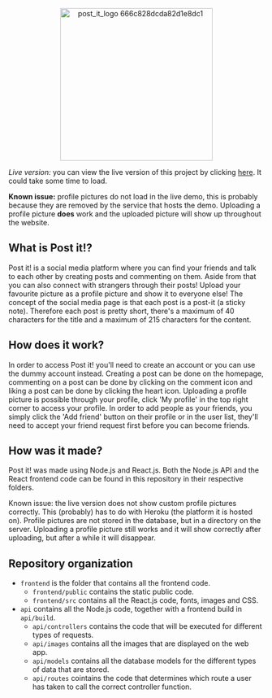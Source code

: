<p align="center"><img width="300" alt="post_it_logo 666c828dcda82d1e8dc1" src="https://user-images.githubusercontent.com/34626207/210351637-787b94ca-671b-44ee-94af-2850ea9ea676.png"></p>

*Live version:* you can view the live version of this project by clicking [here](https://post-it-ah2k.onrender.com/frontend). It could take some time to load.

**Known issue:** profile pictures do not load in the live demo, this is probably because they are removed by the service that hosts the demo. Uploading a profile picture **does** work and the uploaded picture will show up throughout the website.

## What is Post it!?
Post it! is a social media platform where you can find your friends and talk to each other by creating posts and commenting on them. Aside from that you can also connect with strangers through their posts! Upload your favourite picture as a profile picture and show it to everyone else! The concept of the social media page is that each post is a post-it (a sticky note). Therefore each post is pretty short, there's a maximum of 40 characters for the title and a maximum of 215 characters for the content.

## How does it work?
In order to access Post it! you'll need to create an account or you can use the dummy account instead. Creating a post can be done on the homepage, commenting on a post can be done by clicking on the comment icon and liking a post can be done by clicking the heart icon. Uploading a profile picture is possible through your profile, click 'My profile' in the top right corner to access your profile. In order to add people as your friends, you simply click the 'Add friend' button on their profile or in the user list, they'll need to accept your friend request first before you can become friends.

## How was it made?
Post it! was made using Node.js and React.js. Both the Node.js API and the React frontend code can be found in this repository in their respective folders. 

Known issue: the live version does not show custom profile pictures correctly. This (probably) has to do with Heroku (the platform it is hosted on). Profile pictures are not stored in the database, but in a directory on the server. Uploading a profile picture still works and it will show correctly after uploading, but after a while it will disappear.

## Repository organization
- `frontend` is the folder that contains all the frontend code.
  - `frontend/public` contains the static public code.
  - `frontend/src` contains all the React.js code, fonts, images and CSS.
- `api` contains all the Node.js code, together with a frontend build in `api/build`.
  - `api/controllers` contains the code that will be executed for different types of requests.
  - `api/images` contains all the images that are displayed on the web app.
  - `api/models` contains all the database models for the different types of data that are stored.
  - `api/routes` cointains the code that determines which route a user has taken to call the correct controller function.
